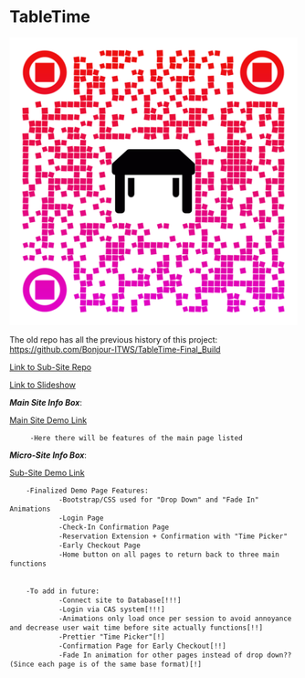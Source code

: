 # TableTime

![QR Code](/qr-code.png)

The old repo has all the previous history of this project: https://github.com/Bonjour-ITWS/TableTime-Final_Build

[Link to Sub-Site Repo](https://github.com/Bonjour-ITWS/TableTime-SubSite)


[Link to Slideshow](https://docs.google.com/presentation/d/1qZDOm8KWpqnMmZN-BSuL2SMRLTE6z5t1/edit?usp=sharing&ouid=105388176510987033678&rtpof=true&sd=tru)


***Main Site Info Box***:

[Main Site Demo Link](https://bonjour-itws.github.io/TableTime/)

         -Here there will be features of the main page listed

***Micro-Site Info Box***:

[Sub-Site Demo Link](https://bonjour-itws.github.io/TableTime-SubSite/)

        -Finalized Demo Page Features:
                -Bootstrap/CSS used for "Drop Down" and "Fade In" Animations
                -Login Page
                -Check-In Confirmation Page
                -Reservation Extension + Confirmation with "Time Picker"
                -Early Checkout Page
                -Home button on all pages to return back to three main functions
        
        
        -To add in future:
                -Connect site to Database[!!!]
                -Login via CAS system[!!!]
                -Animations only load once per session to avoid annoyance and decrease user wait time before site actually functions[!!]
                -Prettier "Time Picker"[!]
                -Confirmation Page for Early Checkout[!!]
                -Fade In animation for other pages instead of drop down?? (Since each page is of the same base format)[!]
